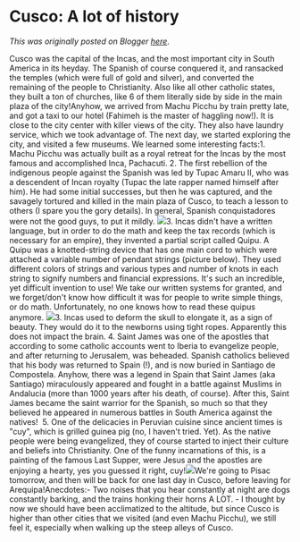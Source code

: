 # Cusco: A lot of history

*This was originally posted on Blogger [here](https://photopensieve.blogspot.com/2017/09/cusco-and-pisac.html)*.

Cusco was the capital of the Incas, and the most important city in South America in its heyday. The Spanish of course conquered it, and ransacked the temples (which were full of gold and silver), and converted the remaining of the people to Christianity. Also like all other catholic states, they built a ton of churches, like 6 of them literally side by side in the main plaza of the city!Anyhow, we arrived from Machu Picchu by train pretty late, and got a taxi to our hotel (Fahimeh is the master of haggling now!). It is close to the city center with killer views of the city. They also have laundry service, which we took advantage of. The next day, we started exploring the city, and visited a few museums. We learned some interesting facts:1. Machu Picchu was actually built as a royal retreat for the Incas by the most famous and accomplished Inca, Pachacuti. 2. The first rebellion of the indigenous people against the Spanish was led by Tupac Amaru II, who was a descendent of Incan royalty (Tupac the late rapper named himself after him). He had some initial successes, but then he was captured, and the savagely tortured and killed in the main plaza of Cusco, to teach a lesson to others (I spare you the gory details). In general, Spanish conquistadores were not the good guys, to put it mildly. ![](https://blogger.googleusercontent.com/img/b/R29vZ2xl/AVvXsEgMGrUq-osFRa0BzpVNIKOQ2JDim0Yh0j0OGqPMIuofsVhN8w3VbthfXqoEVc6tjhSEJfgi7qwz-2l50MJdPmZQexfkikIn75yeVR38b7dykHiIeQxNOCNtPYATQ0q-t6V0bEkJjccKcOYu/s5000/%255BUNSET%255D)3. Incas didn't have a written language, but in order to do the math and keep the tax records (which is necessary for an empire), they invented a partial script called Quipu. A Quipu was a knotted-string device that has one main cord to which were attached a variable number of pendant strings (picture below). They used different colors of strings and various types and number of knots in each string to signify numbers and financial expressions. It's such an incredible, yet difficult invention to use! We take our written systems for granted, and we forget/don't know how difficult it was for people to write simple things, or do math. Unfortunately, no one knows how to read these quipus anymore. ![](https://blogger.googleusercontent.com/img/b/R29vZ2xl/AVvXsEhuF26fMB2nZD-ehTPta0kudByO5ChVFNZpDlwVKNVQPRQcGNwMrXPI3qvGzc8Od7_tKFBGV9vSSK-glp2xNW9RZkW5dQAANkhZiYDoAN0b4LBZmaaRxwWSV3G7yk8QNKDiOICDdm_iQ7pS/s5000/%255BUNSET%255D)3. Incas used to deform the skull to elongate it, as a sign of beauty. They would do it to the newborns using tight ropes. Apparently this does not impact the brain. 4. Saint James was one of the apostles that according to some catholic accounts went to Iberia to evangelize people, and after returning to Jerusalem, was beheaded. Spanish catholics believed that his body was returned to Spain (!), and is now buried in Santiago de Compostela. Anyhow, there was a legend in Spain that Saint James (aka Santiago) miraculously appeared and fought in a battle against Muslims in Andalucia (more than 1000 years after his death, of course). After this, Saint James became the saint warrior for the Spanish, so much so that they believed he appeared in numerous battles in South America against the natives!  5. One of the delicacies in Peruvian cuisine since ancient times is "cuy", which is grilled guinea pig (no, I haven't tried. Yet). As the native people were being evangelized, they of course started to inject their culture and beliefs into Christianity. One of the funny incarnations of this, is a painting of the famous Last Supper, were Jesus and the apostles are enjoying a hearty, yes you guessed it right, cuy!![](https://blogger.googleusercontent.com/img/b/R29vZ2xl/AVvXsEjwueB6FehNs9zOLQESAro6iYWfqDbTmY9fHmFghBzvplk14sx08DIomcayGbbubixC2iovJKys8VOaaBDYhZwyg-a5dNHRirp8VwKtabRwhQL8zM__yMo8geG_vJdRY9EgLOE8h-Z-BVVB/s5000/%255BUNSET%255D)We're going to Pisac tomorrow, and then will be back for one last day in Cusco, before leaving for Arequipa!Anecdotes:- Two noises that you hear constantly at night are dogs constantly barking, and the trains honking their horns A LOT. - I thought by now we should have been acclimatized to the altitude, but since Cusco is higher than other cities that we visited (and even Machu Picchu), we still feel it, especially when walking up the steep alleys of Cusco.
